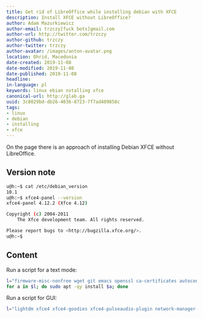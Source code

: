 ```yaml
---
title: Get rid of LibreOffice while installing debian with XFCE
description: Install XFCE without LibreOffice?
author: Adam Mazurkiewicz
author-email: trzczy[fuck bots]gmail.com
author-url: http://twitter.com/trzczy
author-github: trzczy
author-twitter: trzczy
author-avatar: /images/anton-avatar.png
location: Ohrid, Macedonia
date-created: 2019-11-08
date-modified: 2019-11-08
date-published: 2019-11-08
headline:
in-language: pl
keywords: linux ebian nstalling xfce
canonical-url: http://glab.ga
uuid: 3c8029bd-db26-4036-8723-7f7ad409858c
tags:
- linux
- debian
- installing
- xfce
---
```


On the page there is an approach of installing Debian XFCE without LibreOffice.

## Version note

```bash
u@h:~$ cat /etc/debian_version
10.1
u@h:~$ xfce4-panel --version
xfce4-panel 4.12.2 (Xfce 4.12)

Copyright (c) 2004-2011
	The Xfce development team. All rights reserved.

Please report bugs to <http://bugzilla.xfce.org/>.
u@h:~$
```

## Content

Run a script for a text mode:

```bash
l="firmware-misc-nonfree wget git emacs openssl ca-certificates autoconf automake libtool texinfo build-essential ufw gufw dnsutils gvfs sox fping hplip bind-utils dns-utils firmware-atheros gdebi xournal gparted dirmngr mbr isohybrid syslinux-utils ntfs-3g"
for a in $l; do sudo apt -qy install $a; done 
```
Run a script for GUI:

```bash
l="lightdm xfce4 xfce4-goodies xfce4-pulseaudio-plugin network-manager-gnome evince"
```
